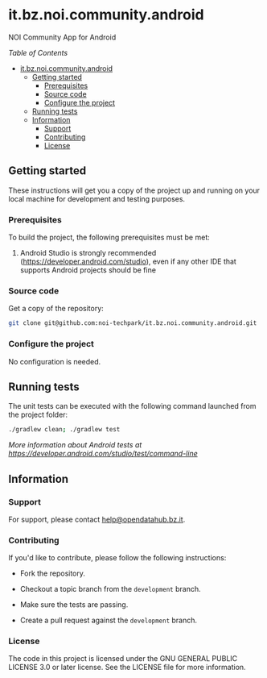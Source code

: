 # it.bz.noi.community.android
NOI Community App for Android

<!-- > Describe what this App provides: TBD -->

*Table of Contents*
- [it.bz.noi.community.android](#itbznoicommunityandroid)
  - [Getting started](#getting-started)
    - [Prerequisites](#prerequisites)
    - [Source code](#source-code)
    - [Configure the project](#configure-the-project)
  - [Running tests](#running-tests)
  <!-- - [Deployment](#deployment) -->
  - [Information](#information)
    - [Support](#support)
    - [Contributing](#contributing)
    <!-- - [Documentation](#documentation) -->
    - [License](#license)

## Getting started

These instructions will get you a copy of the project up and running
on your local machine for development and testing purposes.

### Prerequisites

To build the project, the following prerequisites must be met:

1. Android Studio is strongly recommended (https://developer.android.com/studio), even if any other IDE that supports Android projects should be fine


### Source code

Get a copy of the repository:

```bash
git clone git@github.com:noi-techpark/it.bz.noi.community.android.git
```

### Configure the project

No configuration is needed.

## Running tests

The unit tests can be executed with the following command launched from the project folder:

```bash
./gradlew clean; ./gradlew test
```

*More information about Android tests at https://developer.android.com/studio/test/command-line*

<!-- ## Deployment

> A detailed description about how the application must be deployed. TBD.

-->

## Information

### Support

For support, please contact [help@opendatahub.bz.it](mailto:help@opendatahub.bz.it).

### Contributing

If you'd like to contribute, please follow the following instructions:

- Fork the repository.

- Checkout a topic branch from the `development` branch.

- Make sure the tests are passing.

- Create a pull request against the `development` branch.

<!--
### Documentation

More documentation can be found at 

TBD
-->

### License

The code in this project is licensed under the GNU GENERAL PUBLIC LICENSE 3.0 or later license.
See the LICENSE file for more information.

